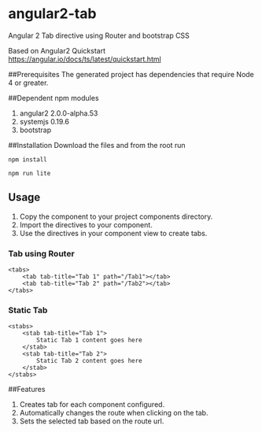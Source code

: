 # angular2-tab
Angular 2 Tab directive using Router and bootstrap CSS

Based on Angular2 Quickstart
https://angular.io/docs/ts/latest/quickstart.html

##Prerequisites
The generated project has dependencies that require Node 4 or greater.

##Dependent npm modules
1. angular2 2.0.0-alpha.53
2. systemjs 0.19.6
3. bootstrap

##Installation
Download the files and from the root run

```
npm install

npm run lite
```
## Usage
1. Copy the component to your project components directory.
2. Import the directives to your component.
3. Use the directives in your component view to create tabs.

### Tab using Router
```
<tabs>
	<tab tab-title="Tab 1" path="/Tab1"></tab>
	<tab tab-title="Tab 2" path="/Tab2"></tab>
</tabs>
```

### Static Tab
```
<stabs>
	<stab tab-title="Tab 1">
		Static Tab 1 content goes here
	</stab>
	<stab tab-title="Tab 2">
		Static Tab 2 content goes here
	</stab>
</stabs>
```


##Features
1. Creates tab for each component configured.
2. Automatically changes the route when clicking on the tab.
3. Sets the selected tab based on the route url.
